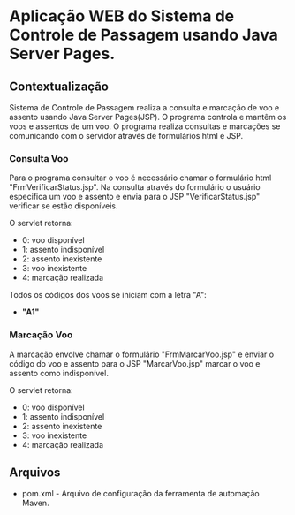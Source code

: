 # Aplicação WEB do Sistema de Controle de Passagem usando Java Server Pages.

## Contextualização

Sistema de Controle de Passagem realiza a consulta e marcação de voo e assento usando Java Server Pages(JSP).
O programa controla e mantêm os voos e assentos de um voo. 
O programa realiza consultas e marcações se comunicando com o servidor através de formulários html e JSP.

### Consulta Voo

Para o programa consultar o voo é necessário chamar o formulário html "FrmVerificarStatus.jsp". 
Na consulta através do formulário o usuário especifica um voo e assento e envia para o JSP "VerificarStatus.jsp" verificar se estão disponíveis. 

O servlet retorna:
 - 0: voo disponível
 - 1: assento indisponível
 - 2: assento inexistente
 - 3: voo inexistente
 - 4: marcação realizada

Todos os códigos dos voos se iniciam com a letra "A":
 - **"A1"**

### Marcação Voo

A marcação envolve chamar o formulário "FrmMarcarVoo.jsp" e enviar o código do voo e assento para o JSP "MarcarVoo.jsp" marcar o voo e assento como indisponível. 

O servlet retorna:
 - 0: voo disponível
 - 1: assento indisponível
 - 2: assento inexistente
 - 3: voo inexistente
 - 4: marcação realizada

## Arquivos

- pom.xml - Arquivo de configuração da ferramenta de automação Maven.